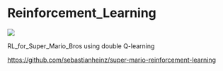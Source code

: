 # Reinforcement_Learning
![](https://github.com/LuchaoQi/Reinforcement_Learning/blob/master/demo.gif?raw=True)

RL_for_Super_Mario_Bros using double Q-learning

https://github.com/sebastianheinz/super-mario-reinforcement-learning

![]()